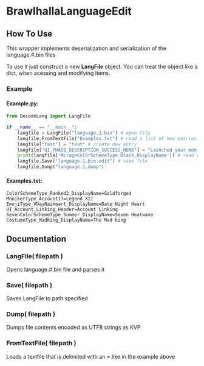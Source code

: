 # BrawlhallaLanguageEdit

## How To Use

This wrapper implements deserialization and serialization of the language.#.bin files

To use it just construct a new **LangFile** object. You can treat the object like a dict, when acessing and modifying items.

### Example

#### Example.py:

```py
from DecodeLang import LangFile

if __name__ == "__main__":
    langfile = LangFile("language.1.bin") # open file
    langfile.FromTextFile("Examples.txt") # read a list of new entries. This is NOT reliable
    langfile["test"] = "test" # create new entry
    langfile["UI_PHASE_DESCRIPTION_SUCCESS_NONE"] = "Launched your mom into space" # change existing entry
    print(langfile['MirageColorSchemeType_Black_DisplayName']) # read entry
    langfile.Save("language.1.bin.edit") # save file
    langfile.Dump("language.1.dump")
```

#### Examples.txt:

```properties
ColorSchemeType_Ranked2_DisplayName=Goldforged
MonikerType_Account17=Legend XII
EmojiType_VDayNaiHeart_DisplayName=Date Night Heart
UI_Account_Linking_Header=Account Linking
SevenColorSchemeType_Summer_DisplayName=Seven Heatwave
CostumeType_MadKing_DisplayName=The Mad King
```

## Documentation

### LangFile( filepath )

Opens language.#.bin file and parses it

### Save( filepath )

Saves LangFile to path specified

### Dump( filepath )

Dumps file contents encoded as UTF8 strings as KVP

### FromTextFile( filepath )

Loads a textfile that is delimited with an = like in the example above
